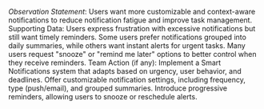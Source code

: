 *Observation Statement*:
  Users want more customizable and context-aware notifications to reduce notification fatigue and improve task management.
  Supporting Data:
  Users express frustration with excessive notifications but still want timely reminders.
  Some users prefer notifications grouped into daily summaries, while others want instant alerts for urgent tasks.
  Many users request "snooze" or "remind me later" options to better control when they receive reminders.
  Team Action (if any):
  Implement a Smart Notifications system that adapts based on urgency, user behavior, and deadlines.
  Offer customizable notification settings, including frequency, type (push/email), and grouped summaries.
  Introduce progressive reminders, allowing users to snooze or reschedule alerts.

